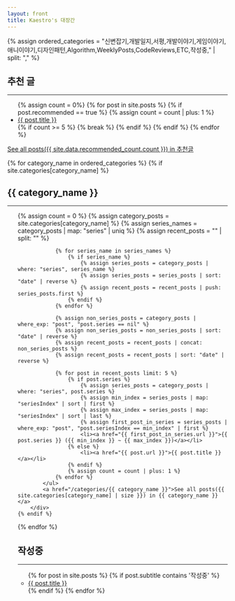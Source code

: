 ```yaml
---
layout: front
title: Kaestro's 대장간
---
```


{% assign ordered_categories = "신변잡기,개발일지,서평,개발이야기,게임이야기,애니이야기,디자인패턴,Algorithm,WeeklyPosts,CodeReviews,ETC,작성중," | split: "," %}

<div class="grid-container">
    <div class="grid-item recommended">
        <h2>추천 글</h2>
        <hr>
        <ul>
            {% assign count = 0%}
            {% for post in site.posts %}
                {% if post.recommended == true %}
                    {% assign count = count | plus: 1 %}
                    <li><a href="{{ post.url }}">{{ post.title }}</a></li>
                    {% if count >= 5 %}
                        {% break %}
                    {% endif %}
                {% endif %}
            {% endfor %}
        </ul>
        <a href="/categories/recommended">See all posts({{ site.data.recommended_count.count }}) in 추천글 </a>
    </div>

{% for category_name in ordered_categories %}
    {% if site.categories[category_name] %}
        <div class="grid-item {% if category_name == '작성중' %}in-progress{% endif %}">
            <h2>{{ category_name }}</h2>
            <hr>
            <ul>
                {% assign count = 0 %}
                {% assign category_posts = site.categories[category_name] %}
                {% assign series_names = category_posts | map: "series" | uniq %}
                {% assign recent_posts = "" | split: "" %}

                {% for series_name in series_names %}
                    {% if series_name %}
                        {% assign series_posts = category_posts | where: "series", series_name %}
                        {% assign series_posts = series_posts | sort: "date" | reverse %}
                        {% assign recent_posts = recent_posts | push: series_posts.first %}
                    {% endif %}
                {% endfor %}

                {% assign non_series_posts = category_posts | where_exp: "post", "post.series == nil" %}
                {% assign non_series_posts = non_series_posts | sort: "date" | reverse %}
                {% assign recent_posts = recent_posts | concat: non_series_posts %}
                {% assign recent_posts = recent_posts | sort: "date" | reverse %}

                {% for post in recent_posts limit: 5 %}
                    {% if post.series %}
                        {% assign series_posts = category_posts | where: "series", post.series %}
                        {% assign min_index = series_posts | map: "seriesIndex" | sort | first %}
                        {% assign max_index = series_posts | map: "seriesIndex" | sort | last %}
                        {% assign first_post_in_series = series_posts | where_exp: "post", "post.seriesIndex == min_index" | first %}
                        <li><a href="{{ first_post_in_series.url }}">{{ post.series }} ({{ min_index }} ~ {{ max_index }})</a></li>
                    {% else %}
                        <li><a href="{{ post.url }}">{{ post.title }}</a></li>
                    {% endif %}
                    {% assign count = count | plus: 1 %}
                {% endfor %}
            </ul>
            <a href="/categories/{{ category_name }}">See all posts({{ site.categories[category_name] | size }}) in {{ category_name }}</a>
        </div>
    {% endif %}
{% endfor %}

<!-- '작성중'인 포스트를 모아놓는 새로운 그리드 -->
<div class="grid-item in-progress">
    <h2>작성중</h2>
    <hr>
    <ul>
        {% for post in site.posts %}
            {% if post.subtitle contains '작성중' %}
                <li><a href="{{ post.url }}">{{ post.title }}</a></li>
            {% endif %}
        {% endfor %}
    </ul>
</div>